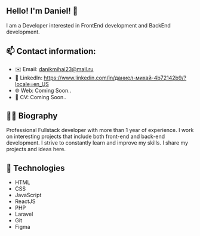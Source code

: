 ## Hello! I'm Daniel! 👋


I am a Developer interested in FrontEnd development and BackEnd development.


## 📫 Contact information:
- ✉️ Email: danikmihai23@mail.ru 
- 🔗 LinkedIn: https://www.linkedin.com/in/даниел-михай-4b72142b9/?locale=en_US
- 🌐 Web: Coming Soon..
- 📝 CV: Coming Soon..


## 👨‍💻 Biography
Professional Fullstack developer with more than 1 year of experience. I work on interesting projects that include both front-end and back-end development. I strive to constantly learn and improve my skills. I share my projects and ideas here.

## 🧩 Technologies
- HTML
- CSS
- JavaScript
- ReactJS
- PHP
- Laravel
- Git
- Figma
